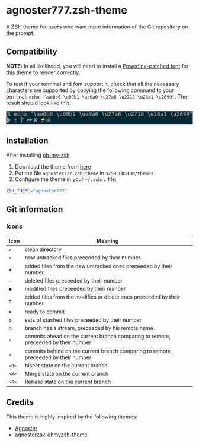 # agnoster777.zsh-theme

A ZSH theme for users who want more information of the Git repository on the prompt.

## Compatibility

**NOTE:** In all likelihood, you will need to install a [Powerline-patched font](https://github.com/Lokaltog/powerline-fonts) for this theme to render correctly.

To test if your terminal and font support it, check that all the necessary characters are supported by copying the following command to your terminal: `echo "\ue0b0 \u00b1 \ue0a0 \u27a6 \u2718 \u26a1 \u2699"`. The result should look like this:

![Character Example](./images/characters.png)

## Installation

After installing [oh-my-zsh](https://github.com/robbyrussell/oh-my-zsh)

1. Download the theme from [here](http://raw.github.com/subhojit777/agnoster777-ohmyzsh-theme/master/agnoster777.zsh-theme)
2. Put the file `agnoster777.zsh-theme` in `$ZSH_CUSTOM/themes`
3. Configure the theme in your `~/.zshrc` file:

```bash
ZSH_THEME="agnoster777"
```

## Git information

### Icons
|Icon|Meaning
|----|-------|
|`✔`|clean directory
|`☀`|new untracked files preceeded by their number
|`✚`|added files from the new untracked ones preceeded by their number
|`‒`|deleted files preceeded by their number
|`●`|modified files preceeded by their number
|`±`|added files from the modifies or delete ones preceeded by their number
|`⚑`|ready to commit
|`⚙`|sets of stashed files preceeded by their number
|`☊`|branch has a stream, preceeded by his remote name
|`↑`|commits ahead on the current branch comparing to remote, preceeded by their number
|`↓`|commits behind on the current branch comparing to remote, preceeded by their number
|`<B>`|bisect state on the current branch
|`>M<`|Merge state on the current branch
|`>R>`|Rebase state on the current branch

## Credits

This theme is highly inspired by the following themes:
- [Agnoster](https://github.com/agnoster/agnoster-zsh-theme)
- [agnosterzak-ohmyzsh-theme](https://github.com/zakaziko99/agnosterzak-ohmyzsh-theme)
